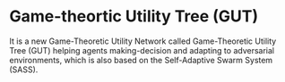# Game-theortic Utility Tree (GUT)
It is a new Game-Theoretic Utility Network called Game-Theoretic Utility Tree (GUT) helping agents making-decision and adapting to adversarial environments, which is also based on the Self-Adaptive Swarm System (SASS). 
